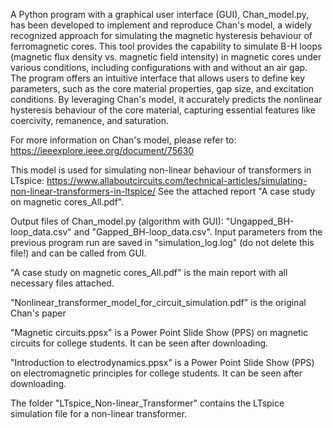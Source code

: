 A Python program with a graphical user interface (GUI), Chan_model.py, has been developed to implement and reproduce Chan's model, a widely recognized approach for simulating the magnetic hysteresis behaviour of ferromagnetic cores. This tool provides the capability to simulate B-H loops (magnetic flux density vs. magnetic field intensity) in magnetic cores under various conditions, including configurations with and without an air gap. The program offers an intuitive interface that allows users to define key parameters, such as the core material properties, gap size, and excitation conditions. By leveraging Chan's model, it accurately predicts the nonlinear hysteresis behaviour of the core material, capturing essential features like coercivity, remanence, and saturation.

For more information on Chan's model, please refer to: https://ieeexplore.ieee.org/document/75630

This model is used for simulating non-linear behaviour of transformers in LTspice: https://www.allaboutcircuits.com/technical-articles/simulating-non-linear-transformers-in-ltspice/ See the attached report "A case study on magnetic cores_All.pdf".

Output files of Chan_model.py (algorithm with GUI): "Ungapped_BH-loop_data.csv" and "Gapped_BH-loop_data.csv". Input parameters from the previous program run are saved in "simulation_log.log" (do not delete this file!) and can be called from GUI.

"A case study on magnetic cores_All.pdf" is the main report with all necessary files attached.

"Nonlinear_transformer_model_for_circuit_simulation.pdf" is the original Chan's paper

"Magnetic circuits.ppsx" is a Power Point Slide Show (PPS) on magnetic circuits for college students. It can be seen after downloading.

"Introduction to electrodynamics.ppsx" is a Power Point Slide Show (PPS) on electromagnetic principles for college students. It can be seen after downloading.

The folder "LTspice_Non-linear_Transformer" contains the LTspice simulation file for a non-linear transformer. 
